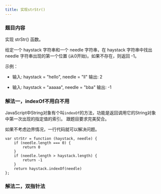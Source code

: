 ```yaml
---
title: 实现strStr()
---
```

### 题目内容
实现 strStr() 函数。

给定一个 haystack 字符串和一个 needle 字符串，在 haystack 字符串中找出 needle 字符串出现的第一个位置 (从0开始)。如果不存在，则返回  -1。

示例：
- 输入: haystack = "hello", needle = "ll"
输出: 2

- 输入: haystack = "aaaaa", needle = "bba"
输出: -1

### 解法一，indexOf不用白不用
JavaScript中String对象有个叫`indexOf`的方法，功能是返回调用它的String对象中第一次出现的指定值的索引。
跟题目要求完美契合。

如果不考虑边界情况，一行代码就可以解决问题。

```
var strStr = function (haystack, needle) {
    if (needle.length === 0) {
        return 0
    }
    if (needle.length > haystack.length) {
        return -1
    }
    return haystack.indexOf(needle)
};
```

### 解法二，双指针法
